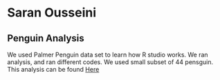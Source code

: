 # Saran Ousseini

## Penguin Analysis
We used Palmer Penguin data set to learn how R studio works. We ran analysis, and ran different codes. We used small subset of 44 pensguin. This analysis can be found [Here](https://saranouss31.github.io/BioStatisticsAnalysis/PalmerPenguinsAnalysis.html) 

